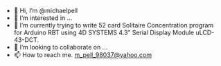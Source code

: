 - 👋 Hi, I’m @michaelpell
- 👀 I’m interested in ...
- 🌱 I’m currently trying to write 52 card Solitaire Concentration program for Arduino RBT using 4D SYSTEMS 4.3” Serial Display Module
      uLCD-43-DCT.
- 💞️ I’m looking to collaborate on ...
- 📫 How to reach me. m_pell_98037@yahoo.com

<!---
michaelpell/michaelpell is a ✨ special ✨ repository because its `README.md` (this file) appears on your GitHub profile.
You can click the Preview link to take a look at your changes.
--->
